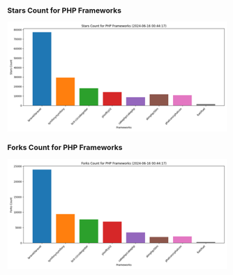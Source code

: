 ### Stars Count for PHP Frameworks

![Stars Chart](./archive/charts/20240616004417_stars_count.png)

### Forks Count for PHP Frameworks

![Forks Chart](./archive/charts/20240616004417_forks_count.png)

